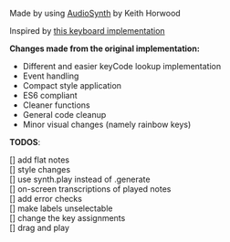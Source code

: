 Made by using [AudioSynth](https://github.com/keithwhor/audiosynth) by Keith Horwood

Inspired by [this keyboard implementation](https://github.com/1000mileworld/Piano-Keyboard)

**Changes made from the original implementation:**

- Different and easier keyCode lookup implementation
- Event handling
- Compact style application
- ES6 compliant
- Cleaner functions
- General code cleanup
- Minor visual changes (namely rainbow keys)

**TODOS**:

[] add flat notes  
[] style changes  
[] use synth.play instead of .generate  
[] on-screen transcriptions of played notes  
[] add error checks  
[] make labels unselectable  
[] change the key assignments  
[] drag and play
